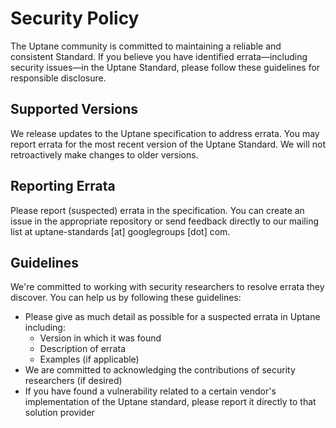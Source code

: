 # Security Policy

The Uptane community is committed to maintaining a reliable and consistent Standard. If you believe you have identified errata—including security issues—in the Uptane Standard, please follow these guidelines for responsible disclosure.

## Supported Versions

We release updates to the Uptane specification to address errata. You may report errata for the most recent version of the Uptane Standard. We will not retroactively make changes to older versions.

## Reporting Errata

Please report (suspected) errata in the specification. You can create an issue in the appropriate repository or send feedback directly to our mailing list at uptane-standards [at] googlegroups [dot] com.

## Guidelines

We're committed to working with security researchers to resolve errata they discover. You can help us by following these guidelines:

*   Please give as much detail as possible for a suspected errata in Uptane including:
     *  Version in which it was found
     *  Description of errata
     *  Examples (if applicable)
*   We are committed to acknowledging the contributions of security researchers (if desired)
*   If you have found a vulnerability related to a certain vendor's implementation of the Uptane standard, please report it directly to that solution provider
